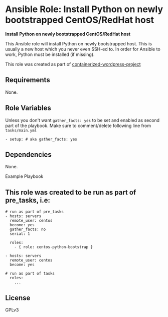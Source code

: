 Ansible Role: Install Python on newly bootstrapped CentOS/RedHat host
=========

**Install Python on newly bootstrapped CentOS/RedHat host**

This Ansible role will install Python on newly bootstrapped host. This is usually a new host which you never even SSH-ed to. In order for Ansible to work, Python must be installed (if missing).

This role was created as part of [containerized-wordpress-project](https://github.com/AdnanHodzic/containerized-wordpress-project)

Requirements
------------

None.

Role Variables
--------------

Unless you don't want `gather_facts: yes` to be set and enabled as second part of the playbook. 
Make sure to comment/delete following line from `tasks/main.yml`

```- setup: # aka gather_facts: yes```

Dependencies
------------

None.

Example Playbook

This role was created to be run as part of pre_tasks, i.e:
----------------

```
# run as part of pre_tasks
- hosts: servers
  remote_user: centos
  become: yes
  gather_facts: no
  serial: 1

  roles:
    - { role: centos-python-bootstrap }

- hosts: servers
  remote_user: centos
  become: yes

# run as part of tasks
  roles:
    ...
```

License
-------

GPLv3
